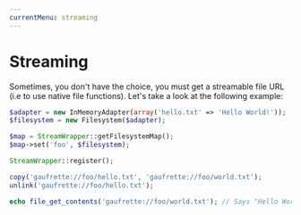 ```yaml
---
currentMenu: streaming
---
```


# Streaming

Sometimes, you don't have the choice, you must get a streamable file URL (i.e to use native file functions).
Let's take a look at the following example:

```php
$adapter = new InMemoryAdapter(array('hello.txt' => 'Hello World!'));
$filesystem = new Filesystem($adapter);

$map = StreamWrapper::getFilesystemMap();
$map->set('foo', $filesystem);

StreamWrapper::register();

copy('gaufrette://foo/hello.txt', 'gaufrette://foo/world.txt');
unlink('gaufrette://foo/hello.txt');

echo file_get_contents('gaufrette://foo/world.txt'); // Says "Hello World!"
```
